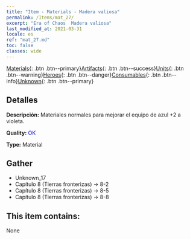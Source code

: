 ```yaml
---
title: "Item - Materials - Madera valiosa"
permalink: /Items/mat_27/
excerpt: "Era of Chaos  Madera valiosa"
last_modified_at: 2021-03-31
locale: es
ref: "mat_27.md"
toc: false
classes: wide
---
```

 [Materials](/es/Items/){: .btn .btn--primary}[Artifacts](/es/Items/Artifacts/){: .btn .btn--success}[Units](/es/Items/Units/){: .btn .btn--warning}[Heroes](/es/Items/Heroes/){: .btn .btn--danger}[Consumables](/es/Items/Consumables/){: .btn .btn--info}[Unknown](/es/Items/Unknown/){: .btn .btn--primary}

## Detalles
 **Descripción:** Materiales normales para mejorar el equipo de azul +2 a violeta.

 **Quality:** <span style="color: #0000CD">OK</span>

 **Type:** Material

## Gather

*    Unknown_17 
*    Capítulo 8 (Tierras fronterizas) -> 8-2 
*    Capítulo 8 (Tierras fronterizas) -> 8-5 
*    Capítulo 8 (Tierras fronterizas) -> 8-8 

## This item contains:

  None

